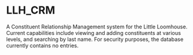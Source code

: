 # LLH_CRM

A Constituent Relationship Management system for the Little Loomhouse. 
Current capabilities include viewing and adding constituents at various levels, and searching by last name.
For security purposes, the database currently contains no entries.
